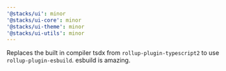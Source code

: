 ```yaml
---
'@stacks/ui': minor
'@stacks/ui-core': minor
'@stacks/ui-theme': minor
'@stacks/ui-utils': minor
---
```


Replaces the built in compiler tsdx from `rollup-plugin-typescript2` to use `rollup-plugin-esbuild`. esbuild is amazing.
